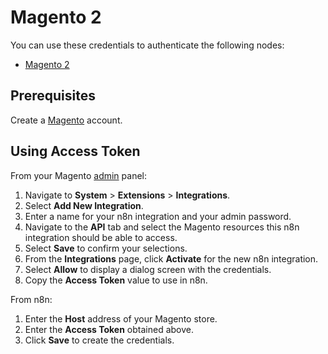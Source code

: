 # Magento 2

You can use these credentials to authenticate the following nodes:

- [Magento 2](/integrations/builtin/app-nodes/n8n-nodes-base.magento2/)

## Prerequisites

Create a [Magento](https://magento.com/) account.

## Using Access Token

From your Magento [admin](https://docs.magento.com/user-guide/stores/admin.html) panel:

1. Navigate to **System** > **Extensions** > **Integrations**.
2. Select **Add New Integration**.
3. Enter a name for your n8n integration and your admin password.
4. Navigate to the **API** tab and select the Magento resources this n8n integration should be able to access.
5. Select **Save** to confirm your selections.
6. From the **Integrations** page, click **Activate** for the new n8n integration.
7. Select **Allow** to display a dialog screen with the credentials.
8. Copy the **Access Token** value to use in n8n.

From n8n:

1. Enter the **Host** address of your Magento store.
2. Enter the **Access Token** obtained above.
3. Click **Save** to create the credentials.

